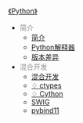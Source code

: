 [《Python》](docs/Python/index.md)

- <font color="#8f8f8f">简介</font>
  - [简介](docs/Python/简介/简介.md)
  - [Python解释器](docs/Python/简介/Python解释器.md)
  - [版本差异](docs/Python/简介/版本差异.md)
- <font color="#8f8f8f">混合开发</font>
  - [混合开发](docs/Python/混合开发/混合开发.md)
  - [♢ ctypes](docs/Python/混合开发/^ctypes.md)
  - [♢ Cython](docs/Python/混合开发/^Cython.md)
  - [SWIG](docs/Python/混合开发/SWIG.md)
  - [pybind11](docs/Python/混合开发/pybind11.md)
